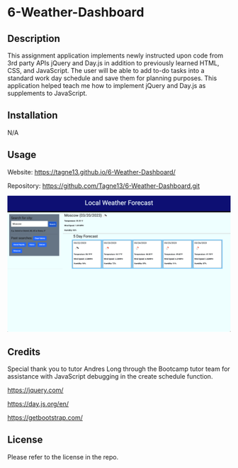 # 6-Weather-Dashboard

## Description

This assignment application implements newly instructed upon code from 3rd party APIs jQuery and Day.js in addition to previously learned HTML, CSS, and JavaScript. The user will be able to add to-do tasks into a standard work day schedule and save them for planning purposes. This application helped teach me how to implement jQuery and Day.js as supplements to JavaScript. 

## Installation

N/A

## Usage

Website:  https://tagne13.github.io/6-Weather-Dashboard/

Repository:  https://github.com/Tagne13/6-Weather-Dashboard.git 

![Screenshot](assets/images/Screenshot.png)

## Credits

Special thank you to tutor Andres Long through the Bootcamp tutor team for assistance with JavaScript debugging in the create schedule function. 

https://jquery.com/

https://day.js.org/en/

https://getbootstrap.com/

## License

Please refer to the license in the repo.